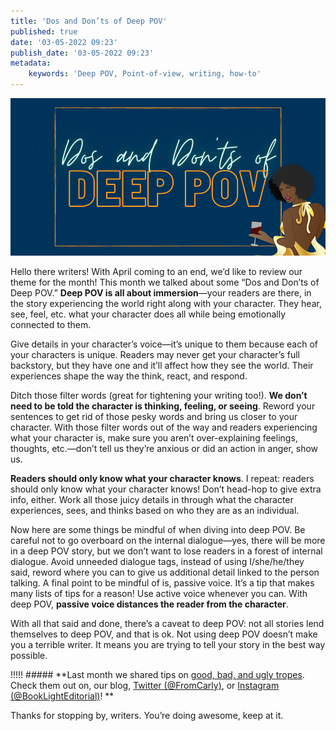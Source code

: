 ```yaml
---
title: 'Dos and Don’ts of Deep POV'
published: true
date: '03-05-2022 09:23'
publish_date: '03-05-2022 09:23'
metadata:
    keywords: 'Deep POV, Point-of-view, writing, how-to'
---
```


![Dos And Don'ts Of Deep POV](DosAndDontsOfDeepPOV.png "Dos And Don'ts Of Deep POV")

Hello there writers! With April coming to an end, we’d like to review our theme for the month! This month we talked about some “Dos and Don’ts of Deep POV.” **Deep POV is all about immersion**—your readers are there, in the story experiencing the world right along with your character. They hear, see, feel, etc. what your character does all while being emotionally connected to them. 

Give details in your character’s voice—it’s unique to them because each of your characters is unique. Readers may never get your character’s full backstory, but they have one and it’ll affect how they see the world. Their experiences shape the way the think, react, and respond.

Ditch those filter words (great for tightening your writing too!). **We don’t need to be told the character is thinking, feeling, or seeing**. Reword your sentences to get rid of those pesky words and bring us closer to your character. With those filter words out of the way and readers experiencing what your character is, make sure you aren’t over-explaining feelings, thoughts, etc.—don’t tell us they’re anxious or did an action in anger, show us. 

**Readers should only know what your character knows**. I repeat: readers should only know what your character knows! Don’t head-hop to give extra info, either. Work all those juicy details in through what the character experiences, sees, and thinks based on who they are as an individual. 

Now here are some things be mindful of when diving into deep POV. Be careful not to go overboard on the internal dialogue—yes, there will be more in a deep POV story, but we don’t want to lose readers in a forest of internal dialogue. Avoid unneeded dialogue tags, instead of using I/she/he/they said, reword where you can to give us additional detail linked to the person talking. A final point to be mindful of is, passive voice. It’s a tip that makes many lists of tips for a reason! Use active voice whenever you can. With deep POV, **passive voice distances the reader from the character**. 

With all that said and done, there’s a caveat to deep POV: not all stories lend themselves to deep POV, and that is ok. Not using deep POV doesn’t make you a terrible writer. It means you are trying to tell your story in the best way possible. 

!!!!! ##### **Last month we shared tips on [good, bad, and ugly tropes](/blog/tropes-the-good-the-bad-and-the-ugly). Check them out on, our blog, [Twitter (@FromCarly)](https://twitter.com/FromCarly?target=_blank), or [Instagram (@BookLightEditorial)](https://www.instagram.com/booklighteditorial?target=_blank)! **

Thanks for stopping by, writers. You’re doing awesome, keep at it.

